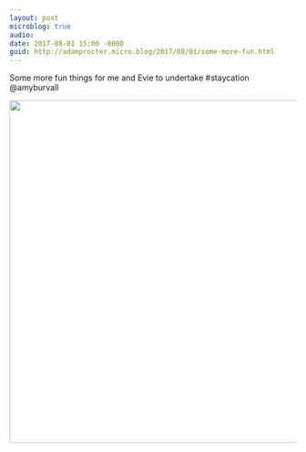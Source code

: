 ```yaml
---
layout: post
microblog: true
audio: 
date: 2017-08-01 15:00 -0000
guid: http://adamprocter.micro.blog/2017/08/01/some-more-fun.html
---
```

Some more fun things for me and Evie to undertake #staycation @amyburvall

<img src="http://discursive.adamprocter.co.uk/uploads/2017/44faf58161.jpg" width="600" height="600" />
